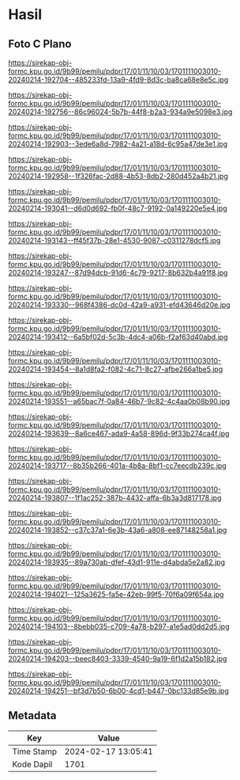 # Hasil

## Foto C Plano

https://sirekap-obj-formc.kpu.go.id/9b99/pemilu/pdpr/17/01/11/10/03/1701111003010-20240214-192704--485233fd-13a9-4fd9-8d3c-ba8ca68e8e5c.jpg

https://sirekap-obj-formc.kpu.go.id/9b99/pemilu/pdpr/17/01/11/10/03/1701111003010-20240214-192756--86c96024-5b7b-44f8-b2a3-934a9e5098e3.jpg

https://sirekap-obj-formc.kpu.go.id/9b99/pemilu/pdpr/17/01/11/10/03/1701111003010-20240214-192903--3ede6a8d-7982-4a21-a18d-6c95a47de3e1.jpg

https://sirekap-obj-formc.kpu.go.id/9b99/pemilu/pdpr/17/01/11/10/03/1701111003010-20240214-192958--1f326fac-2d88-4b53-8db2-280d452a4b21.jpg

https://sirekap-obj-formc.kpu.go.id/9b99/pemilu/pdpr/17/01/11/10/03/1701111003010-20240214-193041--d6d0d692-fb0f-48c7-9192-0a149220e5e4.jpg

https://sirekap-obj-formc.kpu.go.id/9b99/pemilu/pdpr/17/01/11/10/03/1701111003010-20240214-193143--ff45f37b-28e1-4530-9087-c0311278dcf5.jpg

https://sirekap-obj-formc.kpu.go.id/9b99/pemilu/pdpr/17/01/11/10/03/1701111003010-20240214-193247--87d94dcb-91d6-4c79-9217-8b632b4a91f8.jpg

https://sirekap-obj-formc.kpu.go.id/9b99/pemilu/pdpr/17/01/11/10/03/1701111003010-20240214-193330--968f4386-dc0d-42a9-a931-efd43646d20e.jpg

https://sirekap-obj-formc.kpu.go.id/9b99/pemilu/pdpr/17/01/11/10/03/1701111003010-20240214-193412--6a5bf02d-5c3b-4dc4-a06b-f2af63d40abd.jpg

https://sirekap-obj-formc.kpu.go.id/9b99/pemilu/pdpr/17/01/11/10/03/1701111003010-20240214-193454--8a1d8fa2-f082-4c71-8c27-afbe266a1be5.jpg

https://sirekap-obj-formc.kpu.go.id/9b99/pemilu/pdpr/17/01/11/10/03/1701111003010-20240214-193551--a65bac7f-0a84-46b7-9c82-4c4aa0b08b90.jpg

https://sirekap-obj-formc.kpu.go.id/9b99/pemilu/pdpr/17/01/11/10/03/1701111003010-20240214-193639--8a6ce467-ada9-4a58-896d-9f33b274ca4f.jpg

https://sirekap-obj-formc.kpu.go.id/9b99/pemilu/pdpr/17/01/11/10/03/1701111003010-20240214-193717--8b35b266-401a-4b8a-8bf1-cc7eecdb239c.jpg

https://sirekap-obj-formc.kpu.go.id/9b99/pemilu/pdpr/17/01/11/10/03/1701111003010-20240214-193807--1f1ac252-387b-4432-affa-6b3a3d817178.jpg

https://sirekap-obj-formc.kpu.go.id/9b99/pemilu/pdpr/17/01/11/10/03/1701111003010-20240214-193852--c37c37a1-6e3b-43a6-a808-ee87148258a1.jpg

https://sirekap-obj-formc.kpu.go.id/9b99/pemilu/pdpr/17/01/11/10/03/1701111003010-20240214-193935--89a730ab-dfef-43d1-911e-d4abda5e2a82.jpg

https://sirekap-obj-formc.kpu.go.id/9b99/pemilu/pdpr/17/01/11/10/03/1701111003010-20240214-194021--125a3625-fa5e-42eb-99f5-70f6a09f654a.jpg

https://sirekap-obj-formc.kpu.go.id/9b99/pemilu/pdpr/17/01/11/10/03/1701111003010-20240214-194103--8bebb035-c709-4a78-b297-a1e5ad0dd2d5.jpg

https://sirekap-obj-formc.kpu.go.id/9b99/pemilu/pdpr/17/01/11/10/03/1701111003010-20240214-194203--beec8403-3339-4540-9a19-6f1d2a15b182.jpg

https://sirekap-obj-formc.kpu.go.id/9b99/pemilu/pdpr/17/01/11/10/03/1701111003010-20240214-194251--bf3d7b50-6b00-4cd1-b447-0bc133d85e9b.jpg


## Metadata

| Key        | Value               |
| ---------- | ------------------- |
| Time Stamp | 2024-02-17 13:05:41 |
| Kode Dapil | 1701                |



